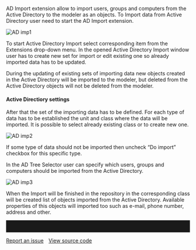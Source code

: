 AD Import extension allow to import users, groups and computers from the Active Directory to the modeler as an objects. To Import data from Active Directory user need to start the AD Import extension.

![AD imp1](//images.ctfassets.net/utx1h0gfm1om/18pJKXqcNfLNbToYhOVk27/ed2da494548861061b2eeb8d4b61b183/AD_imp1.jfif)

To start Active Directory Import select corresponding item from the Extensions drop-down menu. In the opened Active Directory Import window user has to create new set for import or edit existing one so already imported data has to be updated.

 

<div class="info">
  During the updating of existing sets of importing data new objects created in the Active Directory will be imported to the modeler, but deleted from
the Active Directory objects will not be deleted from the modeler.
</div>


#### Active Directiory settings

After that the set of the importing data has to be defined. For each type of data has to be established the unit and class where the data will be imported. It is possible to select already existing class or to create new one.

 
![AD imp2](//images.ctfassets.net/utx1h0gfm1om/6bAj7I3kwkzkcq0afswPxd/b640b6416c2bc00580e0387e036226db/AD_imp2.jfif)

If some type of data should not be imported then uncheck “Do import” checkbox for this specific type.

In the AD Tree Selector user can specify which users, groups and computers should be imported from the Active Directory.

![AD imp3](//images.ctfassets.net/utx1h0gfm1om/1ISmxf2JY5bHal19IypKQn/4a13de4a51173a396f3cec17da03fbd9/AD_imp3.jfif)

When the Import will be finished in the repository in the corresponding class will be created list of objects imported from the Active Directory. Available properties of this objects will imported too such as e-mail, phone number, address and other.

<hr style="padding-top:2rem" />
<a href="https://github.com/process4/docs/issues" target="_blank" class="bgw btn btn-primary btn-lg shadow-sm">Report an issue</a>
<a href="https://github.com/process4/docs" target="_blank" class="bgw btn btn-primary btn-lg shadow-sm" style="margin-left:10px;">View source code</a>